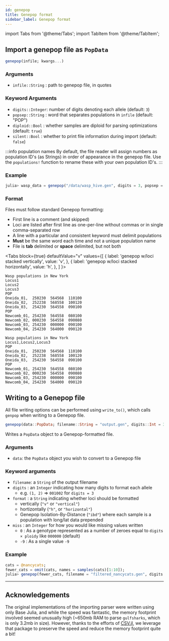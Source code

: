 ```yaml
---
id: genepop
title: Genepop format
sidebar_label: Genepop format
---
```

import Tabs from '@theme/Tabs';
import TabItem from '@theme/TabItem';

## Import a genepop file as `PopData`

```julia
genepop(infile; kwargs...)
```

### Arguments

- `infile::String` : path to genepop file, in quotes

### Keyword Arguments

- `digits::Integer`: number of digits denoting each allele (default: `3`)
- `popsep::String` : word that separates populations in `infile` (default: "POP")
- `diploid::Bool`  : whether samples are diploid for parsing optimizations (default: `true`)
- `silent::Bool`   : whether to print file information during import (default: `false`)

:::info population names
By default, the file reader will assign numbers as population ID's (as Strings) in order of appearance in the genepop file. Use the `populations!` function to rename these with your own population ID's.
:::

### Example
```julia
julia> wasp_data = genepop("/data/wasp_hive.gen", digits = 3, popsep = "POP")
```

### Format

Files must follow standard Genepop formatting:

- First line is a comment (and skipped)
- Loci are listed after first line as one-per-line without commas or in single comma-separated row
- A line with a particular and consistent keyword must delimit populations
- **Must** be the same word each time and not a unique population name
- File is **tab** delimited or **space** delimited, but not both

<Tabs
  block={true}
  defaultValue="v"
  values={[
    { label: 'genepop w/loci stacked vertically', value: 'v', },
    { label: 'genepop w/loci stacked horizontally', value: 'h', },
  ]
}>
<TabItem value="v">

```
Wasp populations in New York
Locus1
Locus2
Locus3
POP
Oneida_01,	250230	564568	110100
Oneida_02,	252238	568558	100120
Oneida_03,	254230	564558	090100
POP
Newcomb_01,	254230	564558	080100
Newcomb_02,	000230	564558	090080
Newcomb_03,	254230	000000	090100
Newcomb_04,	254230	564000	090120
```

</TabItem>
<TabItem value="h">

```
Wasp populations in New York
Locus1,Locus2,Locus3
POP
Oneida_01,	250230	564568	110100
Oneida_02,	252238	568558	100120
Oneida_03,	254230	564558	090100
POP
Newcomb_01,	254230	564558	080100
Newcomb_02,	000230	564558	090080
Newcomb_03,	254230	000000	090100
Newcomb_04,	254230	564000	090120
```

</TabItem>
</Tabs>

## Writing to a Genepop file
All file writing options can be performed using `write_to()`, which calls `genpop` when writing to a Genepop file.
```julia
genepop(data::PopData; filename::String = "output.gen", digits::Int = 3, format::String = "vertical", miss::Int = 0)
```
Writes a `PopData` object to a Genepop-formatted file.
### Arguments
- `data`: the `PopData` object you wish to convert to a Genepop file
### Keyword arguments
- `filename`: a `String` of the output filename
- `digits` : an `Integer` indicating how many digits to format each allele
  -  e.g. `(1, 2)` => `001002` for `digits = 3`
- `format` : a `String` indicating whether loci should be formatted 
  - vertically (`"v"` or `"vertical"`)
  - hortizontally (`"h"`, or `"horizontal"`)
  - Genepop Isolation-By-Distance (`"ibd"`) where each sample is a population with long/lat data prepended
- `miss` : an `Integer` for how you would like missing values written 
  - `0` : As a genotype represented as a number of zeroes equal to `digits × ploidy` like `000000` (default) 
  - `-9` : As a single value `-9`

### Example
```julia
cats = @nancycats;
fewer_cats = omit(cats, names = samples(cats)[1:10]);
julia> genepop(fewer_cats, filename = "filtered_nancycats.gen", digits = 3, format = "h")
```

----

## Acknowledgements

The original implementations of the importing parser were written using only Base Julia, and while the speed was fantastic, the memory footprint involved seemed unusually high (~650mb RAM to parse `gulfsharks`, which is only 3.2mb in size). However, thanks to the efforts of [CSV.jl](https://github.com/JuliaData/CSV.jl), we leverage that package to preserve the speed and reduce the memory footprint quite a bit!
